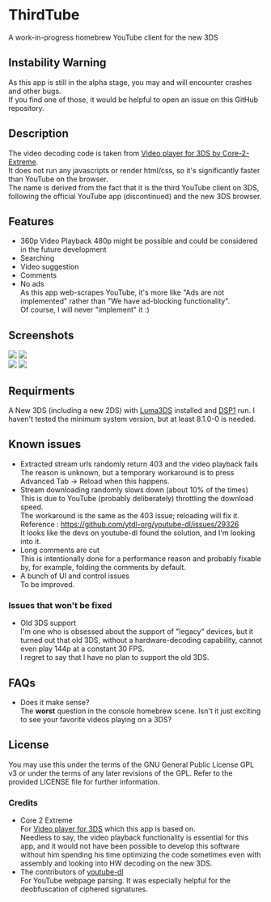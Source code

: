 # ThirdTube

A work-in-progress homebrew YouTube client for the new 3DS  

## Instability Warning

As this app is still in the alpha stage, you may and will encounter crashes and other bugs.  
If you find one of those, it would be helpful to open an issue on this GitHub repository.  

## Description
The video decoding code is taken from [Video player for 3DS by Core-2-Extreme](https://github.com/Core-2-Extreme/Video_player_for_3DS).  
It does not run any javascripts or render html/css, so it's significantly faster than YouTube on the browser.  
The name is derived from the fact that it is the third YouTube client on 3DS, following the official YouTube app (discontinued) and the new 3DS browser.  

## Features

 - 360p Video Playback
   480p might be possible and could be considered in the future development
 - Searching
 - Video suggestion
 - Comments
 - No ads  
   As this app web-scrapes YouTube, it's more like "Ads are not implemented" rather than "We have ad-blocking functionality".  
   Of course, I will never "implement" it :)  

## Screenshots
![](https://github.com/windows-server-2003/ThirdTube/blob/main/screenshots/0.bmp) ![](https://github.com/windows-server-2003/ThirdTube/blob/main/screenshots/1.bmp)  
![](https://github.com/windows-server-2003/ThirdTube/blob/main/screenshots/2.bmp) ![](https://github.com/windows-server-2003/ThirdTube/blob/main/screenshots/3.bmp)  

## Requirments
A New 3DS (including a new 2DS) with [Luma3DS](https://github.com/LumaTeam/Luma3DS) installed and [DSP1](https://github.com/zoogie/DSP1) run.
I haven't tested the minimum system version, but at least 8.1.0-0 is needed.

## Known issues

 - Extracted stream urls randomly return 403 and the video playback fails  
   The reason is unknown, but a temporary workaround is to press Advanced Tab -> Reload when this happens.
 - Stream downloading randomly slows down (about 10% of the times)  
   This is due to YouTube (probably deliberately) throttling the download speed.  
   The workaround is the same as the 403 issue; reloading will fix it.
   Reference : https://github.com/ytdl-org/youtube-dl/issues/29326  
   It looks like the devs on youtube-dl found the solution, and I'm looking into it.  
 - Long comments are cut  
   This is intentionally done for a performance reason and probably fixable by, for example, folding the comments by default.  
 - A bunch of UI and control issues  
   To be improved.  

### Issues that won't be fixed

 - Old 3DS support  
   I'm one who is obsessed about the support of "legacy" devices, but it turned out that old 3DS, without a hardware-decoding capability, cannot even play 144p at a constant 30 FPS.  
   I regret to say that I have no plan to support the old 3DS.  

## FAQs

 - Does it make sense?  
   The **worst** question in the console homebrew scene. Isn't it just exciting to see your favorite videos playing on a 3DS?

## License
You may use this under the terms of the GNU General Public License GPL v3 or under the terms of any later revisions of the GPL. Refer to the provided LICENSE file for further information.

### Credits
* Core 2 Extreme  
  For [Video player for 3DS](https://github.com/Core-2-Extreme/Video_player_for_3DS) which this app is based on.  
  Needless to say, the video playback functionality is essential for this app, and it would not have been possible to develop this software without him spending his time optimizing the code sometimes even with assembly and looking into HW decoding on the new 3DS.
* The contributors of [youtube-dl](https://github.com/ytdl-org/youtube-dl)  
  For YouTube webpage parsing. It was especially helpful for the deobfuscation of ciphered signatures.

